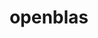 ---
title: "openblas"
layout: cache
category: package
meta: {"versions": ["0.3.12", "0.3.9", "0.3.15", "0.3.8", "0.3.7", "0.3.5", "0.3.10"], "compilers": ["gcc@8.3.1", "gcc@9.3.0", "gcc@8.1.0", "gcc@7.5.0", "intel@19.1.3.304", "gcc@7.3.1", "gcc@8.4.1", "gcc@6.4.0", "gcc@7.3.0", "gcc@10.3.0", "gcc@7.4.0"]}
spec_files: 
 - "openblas@0.3.10%gcc@8.3.1~bignuma~consistent_fpcsr~ilp64+locking+pic+shared patches=865703b threads=none arch=linux-rhel8-x86_64": spec-0.json
 - "openblas@0.3.10%gcc@8.1.0~consistent_fpcsr~ilp64+locking+pic+shared threads=openmp arch=linux-rhel7-x86_64": spec-1.json
 - "openblas@0.3.10%gcc@8.1.0~consistent_fpcsr~ilp64+pic+shared threads=none arch=linux-rhel7-x86_64": spec-2.json
 - "openblas@0.3.10%gcc@9.3.0~consistent_fpcsr~ilp64+pic+shared threads=none arch=linux-ubuntu20.04-x86_64": spec-3.json
 - "openblas@0.3.10%gcc@9.3.0~bignuma~consistent_fpcsr~ilp64+locking+pic+shared patches=865703b threads=openmp arch=linux-ubuntu20.04-ppc64le": spec-4.json
 - "openblas@0.3.10%gcc@9.3.0~bignuma~consistent_fpcsr~ilp64+locking+pic+shared patches=865703b threads=none arch=linux-ubuntu20.04-x86_64": spec-5.json
 - "openblas@0.3.15%gcc@8.4.1~bignuma~consistent_fpcsr~ilp64+locking+pic+shared threads=openmp arch=linux-rhel8-ppc64le": spec-6.json
 - "openblas@0.3.10%gcc@8.3.1~bignuma~consistent_fpcsr~ilp64+locking+pic+shared patches=865703b threads=none arch=linux-rhel8-ppc64le": spec-7.json
 - "openblas@0.3.15%gcc@10.3.0~bignuma~consistent_fpcsr~ilp64+locking+pic+shared threads=openmp arch=linux-ubuntu21.04-x86_64": spec-8.json
 - "openblas@0.3.10%gcc@8.3.1~bignuma~consistent_fpcsr~ilp64+locking+pic+shared patches=865703b threads=openmp arch=linux-rhel8-ppc64le": spec-9.json
 - "openblas@0.3.10%gcc@8.1.0~consistent_fpcsr~ilp64+locking+pic+shared patches=865703b threads=none arch=linux-rhel7-x86_64": spec-10.json
 - "openblas@0.3.10%gcc@8.3.1~consistent_fpcsr~ilp64+pic+shared threads=none arch=linux-rhel8-ppc64le": spec-11.json
 - "openblas@0.3.15%gcc@7.5.0~bignuma~consistent_fpcsr~ilp64+locking+pic+shared threads=openmp arch=linux-ubuntu18.04-ppc64le": spec-12.json
 - "openblas@0.3.15%gcc@9.3.0~bignuma~consistent_fpcsr~ilp64+locking+pic+shared threads=openmp arch=linux-rhel7-x86_64": spec-13.json
 - "openblas@0.3.7%gcc@7.3.0+avx2~avx512~ilp64+pic+shared~virtual_machine cpu_target=auto threads=openmp arch=linux-rhel7-x86_64": spec-14.json
 - "openblas@0.3.15%gcc@9.3.0~bignuma~consistent_fpcsr~ilp64+locking+pic+shared threads=openmp arch=linux-ubuntu20.04-ppc64le": spec-15.json
 - "openblas@0.3.10%gcc@9.3.0~bignuma~consistent_fpcsr~ilp64+locking+pic+shared patches=865703b threads=openmp arch=linux-ubuntu20.04-x86_64": spec-16.json
 - "openblas@0.3.10%gcc@7.5.0~bignuma~consistent_fpcsr~ilp64+locking+pic+shared patches=865703b threads=none arch=linux-ubuntu18.04-ppc64le": spec-17.json
 - "openblas@0.3.10%gcc@8.1.0~consistent_fpcsr~ilp64+pic+shared threads=none arch=linux-rhel7-ppc64le": spec-18.json
 - "openblas@0.3.10%gcc@8.3.1~bignuma~consistent_fpcsr~ilp64+locking+pic+shared patches=865703b threads=openmp arch=linux-rhel8-x86_64": spec-19.json
 - "openblas@0.3.10%gcc@7.5.0~consistent_fpcsr~ilp64+pic+shared threads=none arch=linux-ubuntu18.04-x86_64": spec-20.json
 - "openblas@0.3.10%gcc@8.3.1~consistent_fpcsr~ilp64+pic+shared threads=none arch=linux-rhel8-x86_64": spec-21.json
 - "openblas@0.3.10%gcc@7.5.0~bignuma~consistent_fpcsr~ilp64+locking+pic+shared patches=865703b threads=none arch=linux-ubuntu18.04-x86_64": spec-22.json
 - "openblas@0.3.9%gcc@7.3.0~consistent_fpcsr~ilp64+pic+shared threads=none arch=linux-rhel8-x86_64": spec-23.json
 - "openblas@0.3.15%gcc@8.3.1~bignuma~consistent_fpcsr~ilp64+locking+pic+shared threads=openmp arch=linux-rhel8-ppc64le": spec-24.json
 - "openblas@0.3.10%gcc@8.1.0~bignuma~consistent_fpcsr~ilp64+locking+pic+shared patches=865703b threads=none arch=linux-rhel7-x86_64": spec-25.json
 - "openblas@0.3.10%gcc@9.3.0~bignuma~consistent_fpcsr~ilp64+locking+pic+shared patches=865703b threads=openmp arch=linux-rhel7-x86_64": spec-26.json
 - "openblas@0.3.15%gcc@8.3.1~bignuma~consistent_fpcsr~ilp64+locking+pic+shared threads=openmp arch=linux-rhel8-x86_64": spec-27.json
 - "openblas@0.3.10%gcc@9.3.0~bignuma~consistent_fpcsr~ilp64+locking+pic+shared patches=865703b threads=openmp arch=linux-rhel7-ppc64le": spec-28.json
 - "openblas@0.3.10%gcc@7.5.0~bignuma~consistent_fpcsr~ilp64+locking+pic+shared patches=865703b threads=openmp arch=linux-ubuntu18.04-x86_64": spec-29.json
 - "openblas@0.3.10%gcc@9.3.0~consistent_fpcsr~ilp64+locking+pic+shared threads=none arch=linux-ubuntu20.04-ppc64le": spec-30.json
 - "openblas@0.3.10%gcc@7.5.0~consistent_fpcsr~ilp64+locking+pic+shared patches=865703b threads=none arch=linux-ubuntu18.04-x86_64": spec-31.json
 - "openblas@0.3.10%gcc@9.3.0~consistent_fpcsr~ilp64+pic+shared threads=none arch=linux-ubuntu20.04-ppc64le": spec-32.json
 - "openblas@0.3.10%gcc@8.1.0~consistent_fpcsr~ilp64+locking+pic+shared patches=865703b threads=openmp arch=linux-rhel7-x86_64": spec-33.json
 - "openblas@0.3.10%gcc@7.5.0~bignuma~consistent_fpcsr~ilp64+locking+pic+shared patches=865703b threads=openmp arch=linux-ubuntu18.04-ppc64le": spec-34.json
 - "openblas@0.3.10%gcc@8.1.0~consistent_fpcsr~ilp64+pic+shared threads=none arch=linux-centos7-ppc64le": spec-35.json
 - "openblas@0.3.10%gcc@7.3.0~consistent_fpcsr~ilp64+pic+shared threads=none arch=linux-centos7-x86_64": spec-36.json
 - "openblas@0.3.15%gcc@7.5.0~bignuma~consistent_fpcsr~ilp64+locking+pic+shared threads=openmp arch=linux-ubuntu18.04-x86_64": spec-37.json
 - "openblas@0.3.9%gcc@7.3.0~consistent_fpcsr~ilp64+pic+shared threads=openmp arch=linux-ubuntu18.04-x86_64": spec-38.json
 - "openblas@0.3.10%gcc@7.5.0~consistent_fpcsr~ilp64+pic+shared threads=none arch=linux-ubuntu18.04-ppc64le": spec-39.json
 - "openblas@0.3.10%gcc@9.3.0~consistent_fpcsr~ilp64+locking+pic+shared patches=865703b threads=none arch=linux-ubuntu20.04-x86_64": spec-40.json
 - "openblas@0.3.10%gcc@7.5.0~consistent_fpcsr~ilp64+pic+shared threads=none arch=linux-ubuntu18.04-ppc64le": spec-41.json
 - "openblas@0.3.9%gcc@7.3.0~consistent_fpcsr~ilp64+pic+shared threads=openmp arch=linux-rhel7-ppc64le": spec-42.json
 - "openblas@0.3.15%gcc@10.3.0~bignuma~consistent_fpcsr~ilp64+locking+pic+shared threads=openmp arch=linux-ubuntu21.04-ppc64le": spec-43.json
 - "openblas@0.3.15%gcc@9.3.0~bignuma~consistent_fpcsr~ilp64+locking+pic+shared threads=openmp arch=linux-rhel7-ppc64le": spec-44.json
 - "openblas@0.3.5%gcc@8.3.1~consistent_fpcsr~ilp64+locking+pic+shared patches=865703b threads=none arch=linux-rhel8-x86_64": spec-45.json
 - "openblas@0.3.15%gcc@9.3.0~bignuma~consistent_fpcsr~ilp64+locking+pic+shared threads=openmp arch=linux-ubuntu20.04-x86_64": spec-46.json
 - "openblas@0.3.7%gcc@7.3.0+avx2~avx512~ilp64+pic+shared~virtual_machine cpu_target=auto threads=openmp arch=linux-rhel7-ppc64le": spec-47.json
 - "openblas@0.3.10%gcc@8.1.0~bignuma~consistent_fpcsr~ilp64+locking+pic+shared patches=865703b threads=none arch=linux-rhel7-ppc64le": spec-48.json
 - "openblas@0.3.10%gcc@8.3.1~consistent_fpcsr~ilp64+pic+shared threads=none arch=linux-centos8-x86_64": spec-49.json
 - "openblas@0.3.10%gcc@8.1.0~consistent_fpcsr~ilp64+locking+pic+shared threads=none arch=linux-rhel7-x86_64": spec-50.json
 - "openblas@0.3.7%gcc@7.3.0+avx2~avx512~ilp64+pic+shared~virtual_machine cpu_target=auto threads=openmp arch=linux-centos7-ppc64le": spec-51.json
 - "openblas@0.3.10%gcc@7.3.0~consistent_fpcsr~ilp64+pic+shared threads=none arch=linux-ubuntu18.04-ppc64le": spec-52.json
 - "openblas@0.3.10%gcc@9.3.0~consistent_fpcsr~ilp64+locking+pic+shared patches=865703b threads=openmp arch=linux-ubuntu20.04-x86_64": spec-53.json
 - "openblas@0.3.10%gcc@7.5.0~consistent_fpcsr~ilp64+locking+pic+shared threads=none arch=linux-ubuntu18.04-x86_64": spec-54.json
 - "openblas@0.3.10%intel@19.1.3.304~bignuma~consistent_fpcsr~ilp64+locking+pic+shared patches=00230a6,2bc1db3,865703b threads=openmp arch=cray-cnl7-haswell": spec-55.json
 - "openblas@0.3.9%gcc@7.3.0~consistent_fpcsr~ilp64+pic+shared threads=openmp arch=linux-rhel7-x86_64": spec-56.json
 - "openblas@0.3.10%gcc@8.1.0~bignuma~consistent_fpcsr~ilp64+locking+pic+shared patches=865703b threads=openmp arch=linux-rhel7-ppc64le": spec-57.json
 - "openblas@0.3.7%gcc@7.3.0+avx2~avx512~ilp64+pic+shared~virtual_machine cpu_target=auto threads=openmp arch=linux-centos7-x86_64": spec-58.json
 - "openblas@0.3.9%gcc@8.3.1~consistent_fpcsr~ilp64+pic+shared threads=openmp arch=linux-centos8-ppc64le": spec-59.json
 - "openblas@0.3.9%gcc@7.3.0~consistent_fpcsr~ilp64+pic+shared threads=openmp arch=linux-ubuntu18.04-ppc64le": spec-60.json
 - "openblas@0.3.10%gcc@8.3.1~consistent_fpcsr~ilp64+locking+pic+shared threads=none arch=linux-rhel8-ppc64le": spec-61.json
 - "openblas@0.3.9%gcc@7.3.0~consistent_fpcsr~ilp64+pic+shared threads=none arch=linux-centos8-x86_64": spec-62.json
 - "openblas@0.3.5%gcc@8.3.1~bignuma~consistent_fpcsr~ilp64+locking+pic+shared patches=865703b threads=none arch=linux-rhel8-x86_64": spec-63.json
 - "openblas@0.3.10%gcc@9.3.0~bignuma~consistent_fpcsr~ilp64+locking+pic+shared patches=865703b threads=none arch=linux-ubuntu20.04-ppc64le": spec-64.json
 - "openblas@0.3.15%gcc@8.4.1~bignuma~consistent_fpcsr~ilp64+locking+pic+shared threads=openmp arch=linux-rhel8-x86_64": spec-65.json
 - "openblas@0.3.10%gcc@7.5.0~consistent_fpcsr~ilp64+locking+pic+shared patches=865703b threads=none arch=linux-ubuntu18.04-ppc64le": spec-66.json
 - "openblas@0.3.9%gcc@9.3.0~consistent_fpcsr~ilp64+pic+shared threads=none arch=linux-ubuntu20.04-ppc64le": spec-67.json
 - "openblas@0.3.10%gcc@7.3.0~consistent_fpcsr~ilp64+pic+shared threads=none arch=linux-ubuntu18.04-x86_64": spec-68.json
 - "openblas@0.3.10%gcc@8.1.0~bignuma~consistent_fpcsr~ilp64+locking+pic+shared patches=865703b threads=openmp arch=linux-rhel7-x86_64": spec-69.json
 - "openblas@0.3.9%gcc@7.3.0~consistent_fpcsr~ilp64+pic+shared threads=openmp arch=linux-centos7-ppc64le": spec-70.json
 - "openblas@0.3.7%gcc@7.3.0+avx2~avx512~ilp64+pic+shared~virtual_machine cpu_target=auto threads=openmp arch=linux-centos8-x86_64": spec-71.json
 - "openblas@0.3.10%gcc@7.3.0~consistent_fpcsr~ilp64+pic+shared threads=none arch=linux-rhel7-x86_64": spec-72.json
 - "openblas@0.3.10%gcc@7.3.1~consistent_fpcsr~ilp64+locking+pic+shared patches=865703b threads=none arch=linux-amzn2-x86_64": spec-73.json
 - "openblas@0.3.9%gcc@7.3.0~consistent_fpcsr~ilp64+pic+shared threads=none arch=linux-rhel7-x86_64": spec-74.json
 - "openblas@0.3.9%gcc@7.3.0~consistent_fpcsr~ilp64+pic+shared threads=openmp arch=linux-centos8-x86_64": spec-75.json
 - "openblas@0.3.10%gcc@9.3.0~consistent_fpcsr~ilp64+locking+pic+shared patches=865703b threads=none arch=linux-ubuntu20.04-ppc64le": spec-76.json
 - "openblas@0.3.10%gcc@7.5.0~consistent_fpcsr~ilp64+locking+pic+shared patches=865703b threads=openmp arch=linux-ubuntu18.04-x86_64": spec-77.json
 - "openblas@0.3.10%gcc@8.1.0~consistent_fpcsr~ilp64+pic+shared threads=none arch=linux-rhel7-ppc64le": spec-78.json
 - "openblas@0.3.8%gcc@7.4.0~consistentFPCSR~ilp64+pic+shared threads=openmp arch=linux-ubuntu18.04-x86_64": spec-79.json
 - "openblas@0.3.10%gcc@7.3.0~consistent_fpcsr~ilp64+pic+shared threads=none arch=linux-rhel7-ppc64le": spec-80.json
 - "openblas@0.3.10%gcc@8.3.1~consistent_fpcsr~ilp64+locking+pic+shared patches=865703b threads=openmp arch=linux-rhel8-ppc64le": spec-81.json
 - "openblas@0.3.7%gcc@7.3.0+avx2~avx512~ilp64+pic+shared~virtual_machine cpu_target=auto threads=openmp arch=linux-rhel8-x86_64": spec-82.json
 - "openblas@0.3.10%gcc@8.3.1~consistent_fpcsr~ilp64+locking+pic+shared patches=865703b threads=none arch=linux-rhel8-ppc64le": spec-83.json
 - "openblas@0.3.10%gcc@8.1.0~consistent_fpcsr~ilp64+pic+shared threads=none arch=linux-rhel7-x86_64": spec-84.json
 - "openblas@0.3.5%gcc@7.5.0~consistent_fpcsr~ilp64+locking+pic+shared patches=865703b threads=none arch=linux-ubuntu18.04-x86_64": spec-85.json
 - "openblas@0.3.10%gcc@9.3.0~bignuma~consistent_fpcsr~ilp64+locking+pic+shared patches=865703b threads=openmp arch=cray-cnl7-haswell": spec-86.json
 - "openblas@0.3.9%gcc@7.3.0~consistent_fpcsr~ilp64+pic+shared threads=none arch=linux-ubuntu18.04-x86_64": spec-87.json
 - "openblas@0.3.10%gcc@8.1.0~consistent_fpcsr~ilp64+pic+shared threads=none arch=linux-centos7-x86_64": spec-88.json
 - "openblas@0.3.10%gcc@8.3.1~consistent_fpcsr~ilp64+pic+shared threads=none arch=linux-rhel8-aarch64": spec-89.json
 - "openblas@0.3.10%gcc@6.4.0~consistent_fpcsr~ilp64+pic+shared threads=none arch=linux-rhel7-power9le": spec-90.json
 - "openblas@0.3.10%gcc@7.5.0~consistent_fpcsr~ilp64+locking+pic+shared threads=none arch=linux-ubuntu18.04-ppc64le": spec-91.json
 - "openblas@0.3.10%gcc@7.3.1~bignuma~consistent_fpcsr~ilp64+locking+pic+shared patches=865703b threads=none arch=linux-amzn2-x86_64": spec-92.json
 - "openblas@0.3.10%gcc@8.3.1~consistent_fpcsr~ilp64+pic+shared threads=none arch=linux-centos8-ppc64le": spec-93.json
 - "openblas@0.3.10%gcc@7.5.0~consistent_fpcsr~ilp64+pic+shared threads=none arch=linux-ubuntu18.04-x86_64": spec-94.json
 - "openblas@0.3.10%gcc@8.3.1~consistent_fpcsr~ilp64+locking+pic+shared threads=none arch=linux-rhel8-x86_64": spec-95.json
 - "openblas@0.3.10%gcc@7.5.0~consistent_fpcsr~ilp64+pic+shared threads=none arch=linux-ubuntu18.04-aarch64": spec-96.json
 - "openblas@0.3.9%gcc@7.3.0~consistent_fpcsr~ilp64+pic+shared threads=openmp arch=linux-rhel8-x86_64": spec-97.json
 - "openblas@0.3.9%gcc@9.3.0~consistent_fpcsr~ilp64+pic+shared threads=none arch=linux-ubuntu20.04-x86_64": spec-98.json
 - "openblas@0.3.5%gcc@7.5.0~bignuma~consistent_fpcsr~ilp64+locking+pic+shared patches=865703b threads=none arch=linux-ubuntu18.04-x86_64": spec-99.json
 - "openblas@0.3.5%gcc@8.3.1~consistent_fpcsr~ilp64+pic+shared threads=none arch=linux-rhel8-x86_64": spec-100.json
 - "openblas@0.3.8%gcc@7.4.0~ilp64+pic+shared threads=openmp arch=linux-ubuntu18.04-x86_64": spec-101.json
 - "openblas@0.3.10%gcc@7.3.0~consistent_fpcsr~ilp64+pic+shared threads=none arch=linux-rhel8-x86_64": spec-102.json
 - "openblas@0.3.10%gcc@8.3.1~consistent_fpcsr~ilp64+locking+pic+shared patches=865703b threads=none arch=linux-rhel8-x86_64": spec-103.json
 - "openblas@0.3.10%gcc@8.1.0~consistent_fpcsr~ilp64+locking+pic+shared threads=openmp arch=linux-rhel7-ppc64le": spec-104.json
 - "openblas@0.3.5%gcc@8.1.0~consistent_fpcsr~ilp64+locking+pic+shared threads=none arch=linux-rhel7-x86_64": spec-105.json
 - "openblas@0.3.9%gcc@7.3.0~consistent_fpcsr~ilp64+pic+shared threads=none arch=linux-centos7-x86_64": spec-106.json
 - "openblas@0.3.9%gcc@7.3.0~consistent_fpcsr~ilp64+pic+shared threads=none arch=linux-ubuntu18.04-ppc64le": spec-107.json
 - "openblas@0.3.10%gcc@7.3.0~consistent_fpcsr~ilp64+pic+shared threads=none arch=linux-centos8-x86_64": spec-108.json
 - "openblas@0.3.5%gcc@7.5.0~consistent_fpcsr~ilp64+pic+shared threads=none arch=linux-ubuntu18.04-ppc64le": spec-109.json
 - "openblas@0.3.10%gcc@8.1.0~consistent_fpcsr~ilp64+locking+pic+shared patches=865703b threads=none arch=linux-rhel7-ppc64le": spec-110.json
 - "openblas@0.3.10%gcc@8.1.0~consistent_fpcsr~ilp64+locking+pic+shared patches=865703b threads=openmp arch=linux-rhel7-ppc64le": spec-111.json
 - "openblas@0.3.12%gcc@8.3.1~consistent_fpcsr~ilp64+pic+shared threads=none arch=linux-rhel8-x86_64": spec-112.json
 - "openblas@0.3.10%gcc@8.3.1~consistent_fpcsr~ilp64+locking+pic+shared patches=865703b threads=openmp arch=linux-rhel8-x86_64": spec-113.json
 - "openblas@0.3.10%gcc@7.5.0~consistent_fpcsr~ilp64+pic+shared threads=none arch=linux-ubuntu18.04-power9le": spec-114.json
 - "openblas@0.3.9%gcc@8.3.1~consistent_fpcsr~ilp64+pic+shared threads=openmp arch=linux-rhel8-ppc64le": spec-115.json
 - "openblas@0.3.5%gcc@8.1.0~consistent_fpcsr~ilp64+pic+shared threads=none arch=linux-rhel7-x86_64": spec-116.json
 - "openblas@0.3.10%gcc@9.3.0~consistent_fpcsr~ilp64+locking+pic+shared threads=none arch=linux-ubuntu20.04-x86_64": spec-117.json
 - "openblas@0.3.7%gcc@7.3.0+avx2~avx512~ilp64+pic+shared~virtual_machine cpu_target=auto threads=openmp arch=linux-ubuntu18.04-ppc64le": spec-118.json
 - "openblas@0.3.7%gcc@7.3.0+avx2~avx512~ilp64+pic+shared~virtual_machine cpu_target=auto threads=openmp arch=linux-ubuntu18.04-x86_64": spec-119.json
 - "openblas@0.3.9%gcc@7.4.0~consistentFPCSR~ilp64+pic+shared threads=openmp arch=linux-ubuntu18.04-x86_64": spec-120.json
 - "openblas@0.3.5%gcc@8.1.0~bignuma~consistent_fpcsr~ilp64+locking+pic+shared patches=865703b threads=none arch=linux-rhel7-x86_64": spec-121.json
 - "openblas@0.3.10%gcc@8.1.0~consistent_fpcsr~ilp64+locking+pic+shared threads=none arch=linux-rhel7-ppc64le": spec-122.json
 - "openblas@0.3.10%gcc@9.3.0~consistent_fpcsr~ilp64+locking+pic+shared threads=openmp arch=linux-ubuntu20.04-ppc64le": spec-123.json
 - "openblas@0.3.9%gcc@7.3.0~consistent_fpcsr~ilp64+pic+shared threads=none arch=linux-rhel7-ppc64le": spec-124.json
 - "openblas@0.3.10%gcc@7.5.0~consistent_fpcsr~ilp64+pic+shared threads=none arch=linux-ubuntu18.04-power8le": spec-125.json
 - "openblas@0.3.5%gcc@7.5.0~consistent_fpcsr~ilp64+pic+shared threads=none arch=linux-ubuntu18.04-x86_64": spec-126.json
 - "openblas@0.3.10%gcc@7.5.0~consistent_fpcsr~ilp64+locking+pic+shared threads=openmp arch=linux-ubuntu18.04-x86_64": spec-127.json
 - "openblas@0.3.5%gcc@7.3.1~consistent_fpcsr~ilp64+locking+pic+shared patches=865703b threads=none arch=linux-amzn2-x86_64": spec-128.json
 - "openblas@0.3.10%gcc@7.3.1~consistent_fpcsr~ilp64+locking+pic+shared patches=865703b threads=openmp arch=linux-amzn2-x86_64": spec-129.json
 - "openblas@0.3.10%gcc@7.5.0~consistent_fpcsr~ilp64+locking+pic+shared threads=openmp arch=linux-ubuntu18.04-ppc64le": spec-130.json
 - "openblas@0.3.5%gcc@7.5.0~consistent_fpcsr~ilp64+locking+pic+shared threads=none arch=linux-ubuntu18.04-x86_64": spec-131.json
 - "openblas@0.3.9%gcc@7.3.0~consistent_fpcsr~ilp64+pic+shared threads=openmp arch=linux-centos7-x86_64": spec-132.json
 - "openblas@0.3.5%gcc@8.3.1~consistent_fpcsr~ilp64+locking+pic+shared threads=none arch=linux-rhel8-x86_64": spec-133.json
 - "openblas@0.3.10%gcc@9.3.0~consistent_fpcsr~ilp64+locking+pic+shared threads=openmp arch=linux-ubuntu20.04-x86_64": spec-134.json
 - "openblas@0.3.10%gcc@7.5.0~consistent_fpcsr~ilp64+locking+pic+shared patches=865703b threads=openmp arch=linux-ubuntu18.04-ppc64le": spec-135.json
 - "openblas@0.3.10%gcc@8.3.1~consistent_fpcsr~ilp64+locking+pic+shared threads=openmp arch=linux-rhel8-x86_64": spec-136.json
 - "openblas@0.3.10%gcc@9.3.0~consistent_fpcsr~ilp64+locking+pic+shared patches=865703b threads=openmp arch=linux-ubuntu20.04-ppc64le": spec-137.json
 - "openblas@0.3.10%gcc@8.1.0~consistent_fpcsr~ilp64+pic+shared threads=none arch=linux-rhel7-power8le": spec-138.json
 - "openblas@0.3.9%gcc@7.4.0~consistentFPCSR~ilp64+pic+shared threads=none arch=linux-ubuntu18.04-ppc64le": spec-139.json
 - "openblas@0.3.10%gcc@7.3.1~bignuma~consistent_fpcsr~ilp64+locking+pic+shared patches=865703b threads=openmp arch=linux-amzn2-x86_64": spec-140.json
 - "openblas@0.3.10%gcc@8.3.1~consistent_fpcsr~ilp64+locking+pic+shared threads=openmp arch=linux-rhel8-ppc64le": spec-141.json
 - "openblas@0.3.5%gcc@8.1.0~consistent_fpcsr~ilp64+locking+pic+shared patches=865703b threads=none arch=linux-rhel7-x86_64": spec-142.json

---